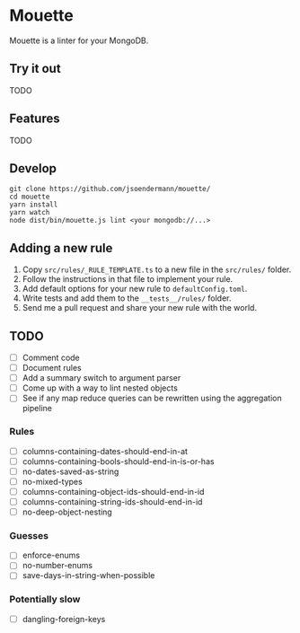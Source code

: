 # Mouette

Mouette is a linter for your MongoDB.

## Try it out

TODO

## Features

TODO


## Develop

```shell
git clone https://github.com/jsoendermann/mouette/
cd mouette
yarn install
yarn watch
node dist/bin/mouette.js lint <your mongodb://...>
```

## Adding a new rule

1. Copy `src/rules/_RULE_TEMPLATE.ts` to a new file in the `src/rules/` folder.
2. Follow the instructions in that file to implement your rule.
3. Add default options for your new rule to `defaultConfig.toml`.
4. Write tests and add them to the `__tests__/rules/` folder.
5. Send me a pull request and share your new rule with the world.

## TODO

- [ ] Comment code
- [ ] Document rules
- [ ] Add a summary switch to argument parser
- [ ] Come up with a way to lint nested objects
- [ ] See if any map reduce queries can be rewritten using the aggregation pipeline

### Rules

- [ ] columns-containing-dates-should-end-in-at
- [ ] columns-containing-bools-should-end-in-is-or-has
- [ ] no-dates-saved-as-string
- [ ] no-mixed-types
- [ ] columns-containing-object-ids-should-end-in-id
- [ ] columns-containing-string-ids-should-end-in-id
- [ ] no-deep-object-nesting

### Guesses

- [ ] enforce-enums
- [ ] no-number-enums
- [ ] save-days-in-string-when-possible

### Potentially slow

- [ ] dangling-foreign-keys
